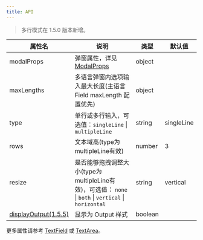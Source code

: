 ```yaml
---
title: API
---
```


> 多行模式在 1.5.0 版本新增。 

| 属性名       | 说明                                                          | 类型   | 默认值  |
| ---------- | ------------------------------------------------------------- | ------ | ----- |
| modalProps | 弹窗属性，详见[ModalProps](/zh/procmp/feedback/modal/#Modal)          | object |  |
| maxLengths | 多语言弹窗内选项输入最大长度(主语言 Field maxLength 配置优先) | object |  |
| type | 单行或多行输入，可选值：`singleLine` \| `multipleLine` | string | singleLine |
| rows | 文本域高(type为multipleLine有效) | number  | 3 |
| resize | 是否能够拖拽调整大小(type为multipleLine有效)，可选值： `none` \| `both` \| `vertical` \| `horizontal` | string  | vertical |
| [displayOutput(1.5.5)](/zh/procmp/data-display/output#在表单中使用) | 显示为 Output 样式 | boolean | |

更多属性请参考 [TextField](/zh/procmp/data-entry/text-field/#TextField) 或 [TextArea](/zh/procmp/data-entry/text-area/#TextArea)。
